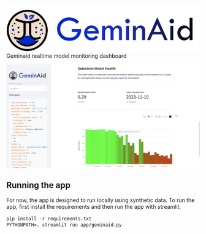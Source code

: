 ![](app/logo-light.png)
Geminaid realtime model monitoring dashboard

![](app/screenshot.png)

## Running the app

For now, the app is designed to run locally using synthetic data.
To run the app, first install the requirements and then run the app with
streamlit.

```shell
pip install -r requirements.txt
PYTHONPATH=. streamlit run app/geminaid.py
```
